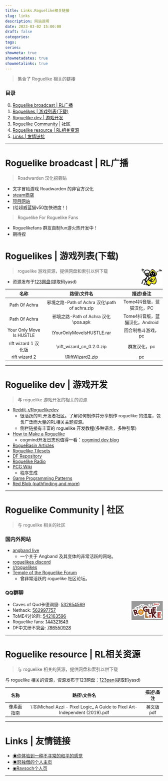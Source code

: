```yaml
---
title: Links.Roguelike相关链接
slug: links
description: 网站说明
date: 2023-03-02 15:00:00
draft: false
categories:
tags:
series:
showmeta: true
showmetadates: true
showmetalinks: true
---
```


<blockquote>
    集合了 Roguelike 相关的链接
</blockquote>


### 目录

0. [Roguelike broadcast \| RL广播](#roguelike-broadcast--rl广播)
1. [Roguelikes \| 游戏列表(下载)](#roguelikes--游戏列表下载)
2. [Roguelike dev \| 游戏开发](#roguelike-dev--游戏开发)
3. [Roguelike Community \| 社区](#roguelike-community--社区)
4. [Roguelike resource \| RL相关资源](#roguelike-resource--rl相关资源)
5. [Links \| 友情链接](#links--友情链接)

---

# Roguelike broadcast \| RL广播

<blockquote>
    Roadwarden 汉化招募贴
</blockquote>

- 文字冒险游戏 Roadwarden 的非官方汉化
- [steam商店](https://store.steampowered.com/app/1155970/Roadwarden/)
- [项目网站](https://paratranz.cn/projects/8749)
- (给超威蓝猫v50加快进度！)

<blockquote>
    Roguelike For Roguelike Fans
</blockquote>

- Roguelikefans 群友自制fun游火热开发中！
- 期待捏


# Roguelikes \| 游戏列表(下载)

<img src="/assets/img/dt2.png" alt="大灯与黄衣" style="float:right; height:60px">

<blockquote>
    roguelike 游戏资源，提供网盘和索引以供下载
</blockquote>


- 资源发布于[123网盘](https://www.123pan.com/s/EugQjv-0kml.html)(提取码yasd)

|名称|路径\文件名|描述\备注|
|:-:|:-:|:-:|
|Path Of Achra|邪境之路-Path of Achra 汉化\path of achra.zip|Tome4抖音版，蓝猫汉化，PC|
|Path Of Achra|邪境之路-Path of Achra 汉化\poa.apk|Tome4抖音版，蓝猫汉化，Android|
|Your Only Move Is HUSTLE|\YourOnlyMoveIsHUSTLE.rar|回合制格斗游戏，pc|
|rift wizard 1 汉化版|\rift_wizard_cn_0.2.0.zip|群友汉化，pc|
|rift wizard 2|\RiftWizard2.zip|pc|

---

# Roguelike dev \| 游戏开发
<blockquote>
    与 roguelike 游戏开发的相关的资源
</blockquote>

- [Reddit-r/Roguelikedev](https://www.reddit.com/r/roguelikedev/)
    - 很活跃的RL开发者社区。了解如何制作并分享制作 roguelike 的进度，包含广泛而大量的RL相关主题资源。
    - 侧栏链接有丰富的 roguelike 开发教程(多种语言，多种引擎)
- [How to Make a Roguelike](https://www.gridsagegames.com/blog/2018/10/how-to-make-a-roguelike/)
    - cogmind开发日志也值得一看：[cogmind dev blog](https://www.gridsagegames.com/blog/)
- [RogueBasin Articles](http://roguebasin.com/index.php/Articles)
- [Roguelike Tilesets](https://www.reddit.com/r/roguelikedev/wiki/tilesets)
- [DF Repository](https://dwarffortresswiki.org/Tileset_repository)
- [Roguelike Radio](http://roguelikeradio.com/)
- [PCG Wiki](http://pcg.wikidot.com/ )
    - 程序生成
- [Game Programming Patterns](http://gameprogrammingpatterns.com/)
- [Red Blob (pathfinding and more)](http://www.redblobgames.com/)

---

# Roguelike Community \| 社区

<blockquote>
    与 roguelike 相关的社区
</blockquote>

### 国内外网站
- [angband live](https://angband.live/)
    - 一个关于 Angband 及其变体的非常活跃的网站。
- [roguelikes discord](https://discord.gg/Hq8wPcs)
- [r/roguelikes](https://www.reddit.com/r/roguelikes/)
- [Temple of the Roguelike Forum](https://forums.roguetemple.com/index.php)
    - 曾非常活跃的 roguelike 社区论坛。

### QQ群聊

<img src="/assets/img/rlf.jpg" alt="大灯与黄衣" style="float:right; height:60px">

- Caves of Qud卡德洞窟: [532654569](http://qm.qq.com/cgi-bin/qm/qr?_wv=1027&k=FvLqZNS29Ju2rpQXJmCneLRvGr8-nSOO&authKey=%2BiombaP0FUg3GgVHYpA1a7pSGf2uXg8Pt5I43gnzZ72PfHBTCpknDghLd9WmEhwn&noverify=0&group_code=532654569)
- Nethack: [562997757](http://qm.qq.com/cgi-bin/qm/qr?_wv=1027&k=3tHifRGyqKh0d6_pj3QCUbyixbKHxPgr&authKey=9UvPgQiluH2hQqm2y3gcuxZfVRFcqKE8WoqD9MJFwFPP%2F%2Fl5dSpzvouGTxQ9Fn8v&noverify=0&group_code=562997757)
- ToME4讨论群: [542163596](http://qm.qq.com/cgi-bin/qm/qr?_wv=1027&k=HNewymv8qf2YYEo4DBO4xFp6O49BREIX&authKey=3v17F8yPMIzRvApAD7lXzYX2fyedFSdmeKlR407NDphyS9x0VkGlI5ME6WDqNP%2B9&noverify=0&group_code=542163596)
- Roguelike fans: [144321649](http://qm.qq.com/cgi-bin/qm/qr?_wv=1027&k=tmiiVK34gsrOfaEAMle3tNV0GkukY-h8&authKey=PHXf6gIChLalwPo9Cl4Azm9YzhMH1EiYrrAQvURTb9RVZeBsFKkvDCOAuoJ51lr4&noverify=0&group_code=144321649)
- DF中文研不究会: [786550928](http://qm.qq.com/cgi-bin/qm/qr?_wv=1027&k=v1Vf-R5nEvtoPdZvs7eA9rX87VJWtV3E&authKey=kh8mXJ6LfSuNhx7ku8u9AnLVjfUq%2BWGo6JNUgtKncSArGnGRnpbz%2FbQ%2Fv9%2FPp3pF&noverify=0&group_code=786550928)
---

# Roguelike resource \| RL相关资源

<blockquote>
    与 roguelike 相关的资源，提供网盘和索引以供下载
</blockquote>
与 roguelike 相关的资源，资源发布于123网盘：<a href="https://www.123pan.com/s/EugQjv-0kml.html">123pan</a>(提取码yasd)

|名称|路径\文件名|描述\备注|
|:-:|:-:|:-:|
|像素画指南|\书\Michael Azzi - Pixel Logic_ A Guide to Pixel Art-Independent (2019).pdf|英文版pdf|

---

# Links \| 友情链接

- [◉你体验到一种不寻常的和平的感觉](https://www.ephesus.top/)
- [◉怒独僧的个人主页](http://nuduseng.com/)
- [◉Ravsoch个人页](https://yasd.fans/ravsoch/)

---
